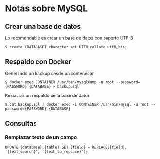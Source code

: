 # Notas sobre MySQL

## Crear una base de datos

Lo recomendable es crear un base de datos con soporte UTF-8

`$ create {DATABASE} character set UTF8 collate utf8_bin;`

## Respaldo con Docker

Generando un backup desde un contenedor

`$ docker exec CONTAINER /usr/bin/mysqldump -u root --password={PASSWORD} {DATABASE} > backup.sql`

Restaurar un respaldo de la base de datos

`$ cat backup.sql | docker exec -i CONTAINER /usr/bin/mysql -u root --password={PASSWORD} {DATABASE}`

## Consultas

### Remplazar texto de un campo

```mysql
UPDATE {database}.{table} SET {field} = REPLACE({field}, '{text_search}', '{text_to_replace}');
```

